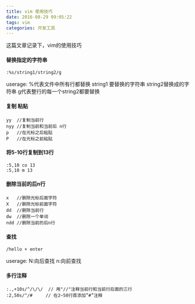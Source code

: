```yaml
---
title: vim 使用技巧
date: 2016-08-29 09:05:22
tags: vim
categories: 开发工具
---
```

这篇文章记录下，vim的使用技巧

#### 替换指定的字符串
``` vim
:%s/string1/string2/g
```
userage:
%代表文件中所有行都替换
string1 要替换的字符串
string2替换成的字符串
g代表整行的每一个string2都要替换

<!-- more -->
#### 复制 粘贴
``` vim
yy  //复制当前行
nyy //复制当前和当前后 n行
p   //在光标之后粘贴
P   //在光标之前粘贴    
```

#### 将5-10行复制到13行
``` vim
:5,10 co 13
:5,10 m 13
```

#### 删除当前的后n行

``` vim
x   //删除光标后面字符
X   //删除光标前面字符
dd  //删除当前行
dw  //删除一个单词
ndd //删除当前的后n行
```

#### 查找
``` vim
/hello + enter
```
userage:
N:向后查找
n:向前查找

#### 多行注释
``` vim
:.,+10s/^/\/\/  // 用"//"注释当前行和当前行后面的三行
:2,50s/^/#     // 在2~50行首添加”#”注释
```

